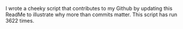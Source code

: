 I wrote a cheeky script that contributes to my Github by updating this ReadMe to illustrate why more than commits matter. This script has run 3622 times.